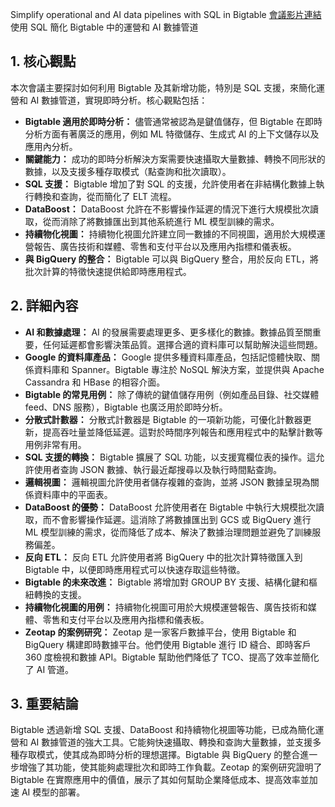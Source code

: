 Simplify operational and AI data pipelines with SQL in Bigtable
[會議影片連結](https://www.youtube.com/watch?v=N8MAvo5Ivug)
使用 SQL 簡化 Bigtable 中的運營和 AI 數據管道

## 1. 核心觀點

本次會議主要探討如何利用 Bigtable 及其新增功能，特別是 SQL 支援，來簡化運營和 AI 數據管道，實現即時分析。核心觀點包括：

*   **Bigtable 適用於即時分析：** 儘管通常被認為是鍵值儲存，但 Bigtable 在即時分析方面有著廣泛的應用，例如 ML 特徵儲存、生成式 AI 的上下文儲存以及應用內分析。
*   **關鍵能力：** 成功的即時分析解決方案需要快速攝取大量數據、轉換不同形狀的數據，以及支援多種存取模式（點查詢和批次讀取）。
*   **SQL 支援：** Bigtable 增加了對 SQL 的支援，允許使用者在非結構化數據上執行轉換和查詢，從而簡化了 ELT 流程。
*   **DataBoost：** DataBoost 允許在不影響操作延遲的情況下進行大規模批次讀取，從而消除了將數據匯出到其他系統進行 ML 模型訓練的需求。
*   **持續物化視圖：** 持續物化視圖允許建立同一數據的不同視圖，適用於大規模運營報告、廣告技術和媒體、零售和支付平台以及應用內指標和儀表板。
*   **與 BigQuery 的整合：** Bigtable 可以與 BigQuery 整合，用於反向 ETL，將批次計算的特徵快速提供給即時應用程式。

## 2. 詳細內容

*   **AI 和數據處理：** AI 的發展需要處理更多、更多樣化的數據。數據品質至關重要，任何延遲都會影響決策品質。選擇合適的資料庫可以幫助解決這些問題。
*   **Google 的資料庫產品：** Google 提供多種資料庫產品，包括記憶體快取、關係資料庫和 Spanner。Bigtable 專注於 NoSQL 解決方案，並提供與 Apache Cassandra 和 HBase 的相容介面。
*   **Bigtable 的常見用例：** 除了傳統的鍵值儲存用例（例如產品目錄、社交媒體 feed、DNS 服務），Bigtable 也廣泛用於即時分析。
*   **分散式計數器：** 分散式計數器是 Bigtable 的一項新功能，可優化計數器更新，提高吞吐量並降低延遲。這對於時間序列報告和應用程式中的點擊計數等用例非常有用。
*   **SQL 支援的轉換：** Bigtable 擴展了 SQL 功能，以支援寬欄位表的操作。這允許使用者查詢 JSON 數據、執行最近鄰搜尋以及執行時間點查詢。
*   **邏輯視圖：** 邏輯視圖允許使用者儲存複雜的查詢，並將 JSON 數據呈現為關係資料庫中的平面表。
*   **DataBoost 的優勢：** DataBoost 允許使用者在 Bigtable 中執行大規模批次讀取，而不會影響操作延遲。這消除了將數據匯出到 GCS 或 BigQuery 進行 ML 模型訓練的需求，從而降低了成本、解決了數據治理問題並避免了訓練服務偏差。
*   **反向 ETL：** 反向 ETL 允許使用者將 BigQuery 中的批次計算特徵匯入到 Bigtable 中，以便即時應用程式可以快速存取這些特徵。
*   **Bigtable 的未來改進：** Bigtable 將增加對 GROUP BY 支援、結構化鍵和樞紐轉換的支援。
*   **持續物化視圖的用例：** 持續物化視圖可用於大規模運營報告、廣告技術和媒體、零售和支付平台以及應用內指標和儀表板。
*   **Zeotap 的案例研究：** Zeotap 是一家客戶數據平台，使用 Bigtable 和 BigQuery 構建即時數據平台。他們使用 Bigtable 進行 ID 縫合、即時客戶 360 度檢視和數據 API。Bigtable 幫助他們降低了 TCO、提高了效率並簡化了 AI 管道。

## 3. 重要結論

Bigtable 透過新增 SQL 支援、DataBoost 和持續物化視圖等功能，已成為簡化運營和 AI 數據管道的強大工具。它能夠快速攝取、轉換和查詢大量數據，並支援多種存取模式，使其成為即時分析的理想選擇。Bigtable 與 BigQuery 的整合進一步增強了其功能，使其能夠處理批次和即時工作負載。Zeotap 的案例研究證明了 Bigtable 在實際應用中的價值，展示了其如何幫助企業降低成本、提高效率並加速 AI 模型的部署。
